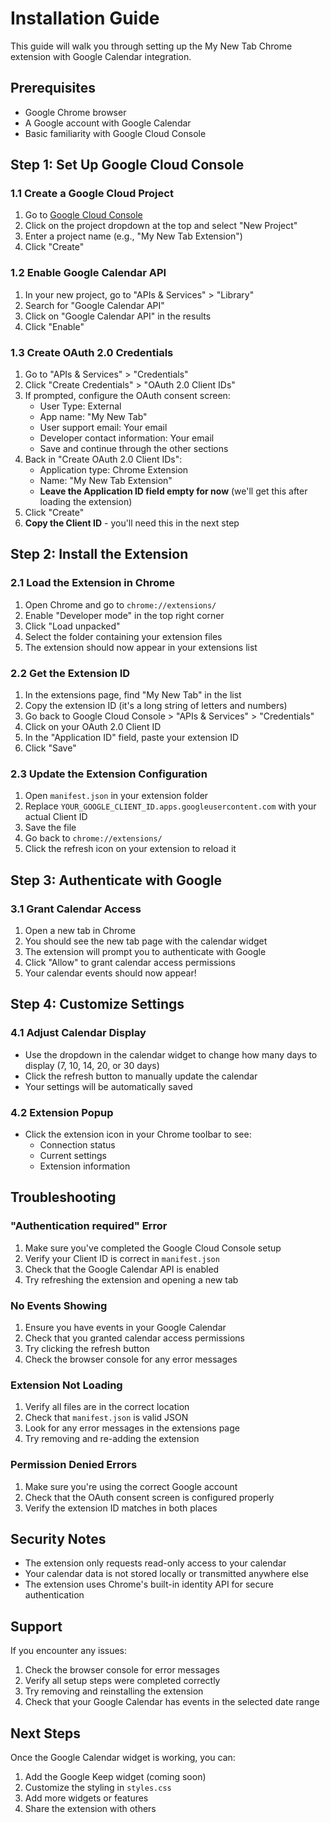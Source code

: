 # Installation Guide

This guide will walk you through setting up the My New Tab Chrome extension with Google Calendar integration.

## Prerequisites

- Google Chrome browser
- A Google account with Google Calendar
- Basic familiarity with Google Cloud Console

## Step 1: Set Up Google Cloud Console

### 1.1 Create a Google Cloud Project

1. Go to [Google Cloud Console](https://console.cloud.google.com/)
2. Click on the project dropdown at the top and select "New Project"
3. Enter a project name (e.g., "My New Tab Extension")
4. Click "Create"

### 1.2 Enable Google Calendar API

1. In your new project, go to "APIs & Services" > "Library"
2. Search for "Google Calendar API"
3. Click on "Google Calendar API" in the results
4. Click "Enable"

### 1.3 Create OAuth 2.0 Credentials

1. Go to "APIs & Services" > "Credentials"
2. Click "Create Credentials" > "OAuth 2.0 Client IDs"
3. If prompted, configure the OAuth consent screen:
   - User Type: External
   - App name: "My New Tab"
   - User support email: Your email
   - Developer contact information: Your email
   - Save and continue through the other sections
4. Back in "Create OAuth 2.0 Client IDs":
   - Application type: Chrome Extension
   - Name: "My New Tab Extension"
   - **Leave the Application ID field empty for now** (we'll get this after loading the extension)
5. Click "Create"
6. **Copy the Client ID** - you'll need this in the next step

## Step 2: Install the Extension

### 2.1 Load the Extension in Chrome

1. Open Chrome and go to `chrome://extensions/`
2. Enable "Developer mode" in the top right corner
3. Click "Load unpacked"
4. Select the folder containing your extension files
5. The extension should now appear in your extensions list

### 2.2 Get the Extension ID

1. In the extensions page, find "My New Tab" in the list
2. Copy the extension ID (it's a long string of letters and numbers)
3. Go back to Google Cloud Console > "APIs & Services" > "Credentials"
4. Click on your OAuth 2.0 Client ID
5. In the "Application ID" field, paste your extension ID
6. Click "Save"

### 2.3 Update the Extension Configuration

1. Open `manifest.json` in your extension folder
2. Replace `YOUR_GOOGLE_CLIENT_ID.apps.googleusercontent.com` with your actual Client ID
3. Save the file
4. Go back to `chrome://extensions/`
5. Click the refresh icon on your extension to reload it

## Step 3: Authenticate with Google

### 3.1 Grant Calendar Access

1. Open a new tab in Chrome
2. You should see the new tab page with the calendar widget
3. The extension will prompt you to authenticate with Google
4. Click "Allow" to grant calendar access permissions
5. Your calendar events should now appear!

## Step 4: Customize Settings

### 4.1 Adjust Calendar Display

- Use the dropdown in the calendar widget to change how many days to display (7, 10, 14, 20, or 30 days)
- Click the refresh button to manually update the calendar
- Your settings will be automatically saved

### 4.2 Extension Popup

- Click the extension icon in your Chrome toolbar to see:
  - Connection status
  - Current settings
  - Extension information

## Troubleshooting

### "Authentication required" Error

1. Make sure you've completed the Google Cloud Console setup
2. Verify your Client ID is correct in `manifest.json`
3. Check that the Google Calendar API is enabled
4. Try refreshing the extension and opening a new tab

### No Events Showing

1. Ensure you have events in your Google Calendar
2. Check that you granted calendar access permissions
3. Try clicking the refresh button
4. Check the browser console for any error messages

### Extension Not Loading

1. Verify all files are in the correct location
2. Check that `manifest.json` is valid JSON
3. Look for any error messages in the extensions page
4. Try removing and re-adding the extension

### Permission Denied Errors

1. Make sure you're using the correct Google account
2. Check that the OAuth consent screen is configured properly
3. Verify the extension ID matches in both places

## Security Notes

- The extension only requests read-only access to your calendar
- Your calendar data is not stored locally or transmitted anywhere else
- The extension uses Chrome's built-in identity API for secure authentication

## Support

If you encounter any issues:

1. Check the browser console for error messages
2. Verify all setup steps were completed correctly
3. Try removing and reinstalling the extension
4. Check that your Google Calendar has events in the selected date range

## Next Steps

Once the Google Calendar widget is working, you can:

1. Add the Google Keep widget (coming soon)
2. Customize the styling in `styles.css`
3. Add more widgets or features
4. Share the extension with others 